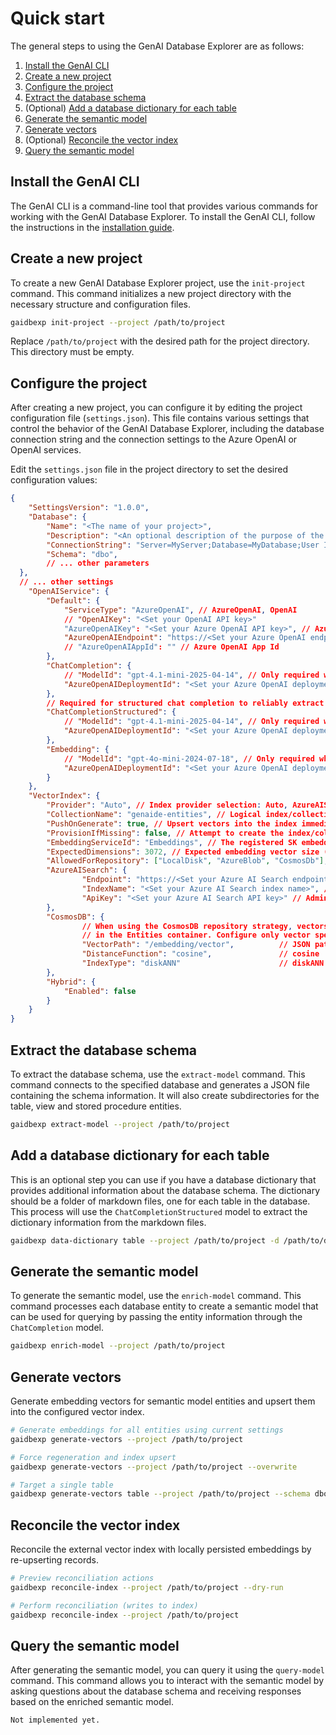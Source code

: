 # Quick start

The general steps to using the GenAI Database Explorer are as follows:

1. [Install the GenAI CLI](#install-the-genai-cli)
1. [Create a new project](#create-a-new-project)
1. [Configure the project](#configure-the-project)
1. [Extract the database schema](#extract-the-database-schema)
1. (Optional) [Add a database dictionary for each table](#add-a-database-dictionary-for-each-table)
1. [Generate the semantic model](#generate-the-semantic-model)
1. [Generate vectors](#generate-vectors)
1. (Optional) [Reconcile the vector index](#reconcile-the-vector-index)
1. [Query the semantic model](#query-the-semantic-model)

## Install the GenAI CLI

The GenAI CLI is a command-line tool that provides various commands for working with the GenAI Database Explorer. To install the GenAI CLI, follow the instructions in the [installation guide](../INSTALLATION.md).

## Create a new project

To create a new GenAI Database Explorer project, use the `init-project` command. This command initializes a new project directory with the necessary structure and configuration files.

```bash
gaidbexp init-project --project /path/to/project
```

Replace `/path/to/project` with the desired path for the project directory. This directory must be empty.

## Configure the project

After creating a new project, you can configure it by editing the project configuration file (`settings.json`). This file contains various settings that control the behavior of the GenAI Database Explorer, including the database connection string and the connection settings to the Azure OpenAI or OpenAI services.

Edit the `settings.json` file in the project directory to set the desired configuration values:

```json
{
    "SettingsVersion": "1.0.0",
    "Database": {
        "Name": "<The name of your project>",
        "Description": "<An optional description of the purpose of the database that helps ground the semantic descriptions>", // This helps ground the AI on the context of the database.
        "ConnectionString": "Server=MyServer;Database=MyDatabase;User Id=<SQL username>;Password=<SQL password>;TrustServerCertificate=True;MultipleActiveResultSets=True;",
        "Schema": "dbo",
        // ... other parameters
  },
  // ... other settings
    "OpenAIService": {
        "Default": {
            "ServiceType": "AzureOpenAI", // AzureOpenAI, OpenAI
            // "OpenAIKey": "<Set your OpenAI API key>"
            "AzureOpenAIKey": "<Set your Azure OpenAI API key>", // Azure OpenAI key. If not provided, will attempt using Azure Default Credential
            "AzureOpenAIEndpoint": "https://<Set your Azure OpenAI endpoint>.cognitiveservices.azure.com/" // Azure OpenAI endpoint
            // "AzureOpenAIAppId": "" // Azure OpenAI App Id
        },
        "ChatCompletion": {
            // "ModelId": "gpt-4.1-mini-2025-04-14", // Only required when using OpenAI. Recommend gpt-4.1-2025-04-14 or gpt-4.1-mini-2025-04-14 (or above)
            "AzureOpenAIDeploymentId": "<Set your Azure OpenAI deployment id>" // Only required when using Azure OpenAI. Recommend gpt-4o or gpt-4o-mini
        },
        // Required for structured chat completion to reliably extract entity lists. Must be a model that supports structured output.
        "ChatCompletionStructured": {
            // "ModelId": "gpt-4.1-mini-2025-04-14", // Only required when using OpenAI. Recommend gpt-4.1-2025-04-14 or gpt-4.1-mini-2025-04-14 (or above)
            "AzureOpenAIDeploymentId": "<Set your Azure OpenAI deployment id>" // Only required when using Azure OpenAI. Recommend gpt-4o (2024-08-06 or later)
        },
        "Embedding": {
            // "ModelId": "gpt-4o-mini-2024-07-18", // Only required when using OpenAI. Recommend gpt-4o-2024-08-06 or gpt-4o-mini-2024-07-18
            "AzureOpenAIDeploymentId": "<Set your Azure OpenAI deployment id>" // Only required when using Azure OpenAI. Used for vector embeddings generation (recommend text-embedding-3-large/small or ada-002)
        }
    },
    "VectorIndex": {
        "Provider": "Auto", // Index provider selection: Auto, AzureAISearch, CosmosDB, InMemory
        "CollectionName": "genaide-entities", // Logical index/collection name for vectors
        "PushOnGenerate": true, // Upsert vectors into the index immediately after generation
        "ProvisionIfMissing": false, // Attempt to create the index/collection if it does not exist
        "EmbeddingServiceId": "Embeddings", // The registered SK embeddings service name to use
        "ExpectedDimensions": 3072, // Expected embedding vector size (validates against model/index)
        "AllowedForRepository": ["LocalDisk", "AzureBlob", "CosmosDb"], // Allowed persistence strategies for indexing integration
        "AzureAISearch": {
                "Endpoint": "https://<Set your Azure AI Search endpoint>.search.windows.net", // Azure AI Search endpoint URL
                "IndexName": "<Set your Azure AI Search index name>", // AI Search index name to store vectors
                "ApiKey": "<Set your Azure AI Search API key>" // Admin/Query API key (use managed identity in production when possible)
        },
        "CosmosDB": {
                // When using the CosmosDB repository strategy, vectors are stored on the SAME entity documents
                // in the Entities container. Configure only vector specifics here.
                "VectorPath": "/embedding/vector",          // JSON path on the entity document holding the vector
                "DistanceFunction": "cosine",               // cosine | dotproduct | euclidean
                "IndexType": "diskANN"                      // diskANN | quantizedFlat | flat
        },
        "Hybrid": {
            "Enabled": false
        }
    }
}
```

## Extract the database schema

To extract the database schema, use the `extract-model` command. This command connects to the specified database and generates a JSON file containing the schema information. It will also create subdirectories for the table, view and stored procedure entities.

```bash
gaidbexp extract-model --project /path/to/project
```

## Add a database dictionary for each table

This is an optional step you can use if you have a database dictionary that provides additional information about the database schema. The dictionary should be a folder of markdown files, one for each table in the database. This process will use the `ChatCompletionStructured` model to extract the dictionary information from the markdown files.

```bash
gaidbexp data-dictionary table --project /path/to/project -d /path/to/data_dictionary/*.md
```

## Generate the semantic model

To generate the semantic model, use the `enrich-model` command. This command processes each database entity to create a semantic model that can be used for querying by passing the entity information through the `ChatCompletion` model.

```bash
gaidbexp enrich-model --project /path/to/project
```

## Generate vectors

Generate embedding vectors for semantic model entities and upsert them into the configured vector index.

```bash
# Generate embeddings for all entities using current settings
gaidbexp generate-vectors --project /path/to/project

# Force regeneration and index upsert
gaidbexp generate-vectors --project /path/to/project --overwrite

# Target a single table
gaidbexp generate-vectors table --project /path/to/project --schema dbo --name tblItemSellingLimit
```

## Reconcile the vector index

Reconcile the external vector index with locally persisted embeddings by re-upserting records.

```bash
# Preview reconciliation actions
gaidbexp reconcile-index --project /path/to/project --dry-run

# Perform reconciliation (writes to index)
gaidbexp reconcile-index --project /path/to/project
```

## Query the semantic model

After generating the semantic model, you can query it using the `query-model` command. This command allows you to interact with the semantic model by asking questions about the database schema and receiving responses based on the enriched semantic model.

```bash
Not implemented yet.
```
